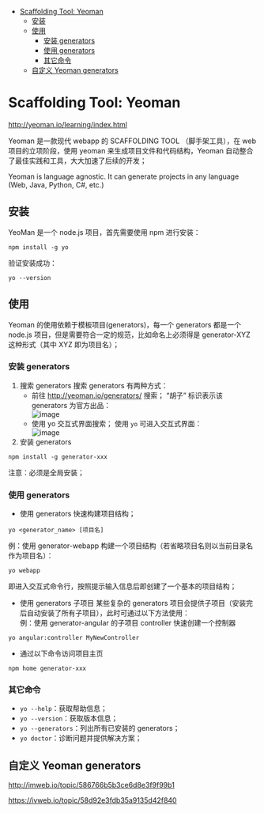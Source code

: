 

<!-- toc -->

* [Scaffolding Tool: Yeoman](#scaffolding-tool-yeoman)
  * [安装](#安装)
  * [使用](#使用)
    * [安装 generators](#安装-generators)
    * [使用 generators](#使用-generators)
    * [其它命令](#其它命令)
  * [自定义 Yeoman generators](#自定义-yeoman-generators)

<!-- toc stop -->


# Scaffolding Tool: Yeoman #
http://yeoman.io/learning/index.html

Yeoman 是一款现代 webapp 的 SCAFFOLDING TOOL （脚手架工具），在 web 项目的立项阶段，使用 yeoman 来生成项目文件和代码结构，Yeoman 自动整合了最佳实践和工具，大大加速了后续的开发；

Yeoman is language agnostic. It can generate projects in any language (Web, Java, Python, C#, etc.)

## 安装 ##
YeoMan 是一个 node.js 项目，首先需要使用 npm 进行安装：
```
npm install -g yo
```
验证安装成功：
```
yo --version
```

## 使用 ##

Yeoman 的使用依赖于模板项目(generators)，每一个 generators 都是一个 node.js 项目，但是需要符合一定的规范，比如命名上必须得是 generator-XYZ 这种形式（其中 XYZ 即为项目名）；


### 安装 generators ###

1. 搜索 generators
搜索 generators 有两种方式：
	- 前往 http://yeoman.io/generators/ 搜索；
	“胡子” 标识表示该 generators 为官方出品：   
	![image](http://otaivnlxc.bkt.clouddn.com/jpg/2017/9/25/2e2ae23d9bc6d4f2c711261539113da1.jpg)
	- 使用 yo 交互式界面搜索；
	使用 `yo` 可进入交互式界面：   
	![image](http://otaivnlxc.bkt.clouddn.com/jpg/2017/9/26/c810568b795fdf1a1709db221347786d.jpg)
2. 安装 generators
```
npm install -g generator-xxx
```
注意：必须是全局安装；

### 使用 generators ###

- 使用 generators 快速构建项目结构；
```
yo <generator_name> [项目名]
```
例：使用 generator-webapp 构建一个项目结构（若省略项目名则以当前目录名作为项目名）：
```
yo webapp
```
即进入交互式命令行，按照提示输入信息后即创建了一个基本的项目结构；

- 使用 generators 子项目
某些复杂的 generators 项目会提供子项目（安装完后自动安装了所有子项目），此时可通过以下方法使用：   
例：使用 generator-angular 的子项目 controller 快速创建一个控制器
```
yo angular:controller MyNewController
```


- 通过以下命令访问项目主页
```
npm home generator-xxx
```


### 其它命令 ###
- `yo --help`：获取帮助信息；
- `yo --version`：获取版本信息；
- `yo --generators`：列出所有已安装的 generators；
- `yo doctor`：诊断问题并提供解决方案；


## 自定义 Yeoman generators ##
http://imweb.io/topic/586766b5b3ce6d8e3f9f99b1

https://ivweb.io/topic/58d92e3fdb35a9135d42f840